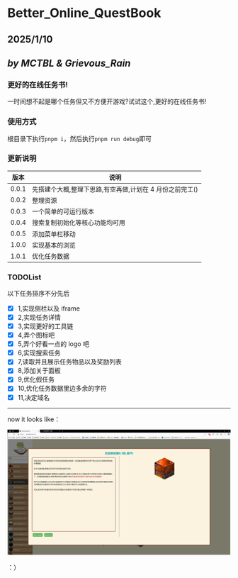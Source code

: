 # Better_Online_QuestBook

## 2025/1/10

## _by MCTBL & Grievous_Rain_

### 更好的在线任务书!

一时间想不起是哪个任务但又不方便开游戏?试试这个,更好的在线任务书!

### 使用方式

根目录下执行`pnpm i`，然后执行`pnpm run debug`即可

### 更新说明

| 版本  | 说明                                                     |
| ----- | -------------------------------------------------------- |
| 0.0.1 | 先搭建个大概,整理下思路,有空再做,计划在 4 月份之前完工() |
| 0.0.2 | 整理资源                                                 |
| 0.0.3 | 一个简单的可运行版本                                     |
| 0.0.4 | 搜索复制初始化等核心功能均可用                           |
| 0.0.5 | 添加菜单栏移动                                           |
| 1.0.0 | 实现基本的浏览                                           |
| 1.0.1 | 优化任务数据                                             |

### TODOList

以下任务排序不分先后

-   [x] 1,实现侧栏以及 iframe
-   [x] 2,实现任务详情
-   [x] 3,实现更好的工具链
-   [x] 4,弄个图标吧
-   [x] 5,弄个好看一点的 logo 吧
-   [x] 6,实现搜索任务
-   [x] 7,读取并且展示任务物品以及奖励列表
-   [x] 8,添加关于面板
-   [x] 9,优化假任务
-   [x] 10,优化任务数据里边多余的字符
-   [x] 11,决定域名

---

now it looks like：

![now](pic/now.png)

：）
